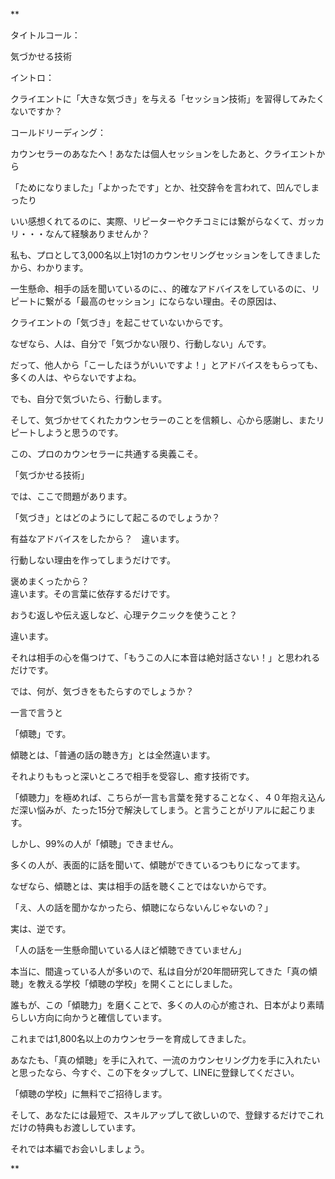 **

タイトルコール：

気づかせる技術

  

イントロ：

クライエントに「大きな気づき」を与える「セッション技術」を習得してみたくないですか？

  

コールドリーディング：

  

カウンセラーのあなたへ！あなたは個人セッションをしたあと、クライエントから

  

「ためになりました」「よかったです」とか、社交辞令を言われて、凹んでしまったり

  

いい感想くれてるのに、実際、リピーターやクチコミには繋がらなくて、ガッカリ・・・なんて経験ありませんか？

  

私も、プロとして3,000名以上1対1のカウンセリングセッションをしてきましたから、わかります。

  

一生懸命、相手の話を聞いているのに、、的確なアドバイスをしているのに、リピートに繋がる「最高のセッション」にならない理由。その原因は、

  

クライエントの「気づき」を起こせていないからです。

  

なぜなら、人は、自分で「気づかない限り、行動しない」んです。

だって、他人から「こーしたほうがいいですよ！」とアドバイスをもらっても、多くの人は、やらないですよね。

  

でも、自分で気づいたら、行動します。

  

そして、気づかせてくれたカウンセラーのことを信頼し、心から感謝し、またリピートしようと思うのです。

  

この、プロのカウンセラーに共通する奥義こそ。

「気づかせる技術」

  

では、ここで問題があります。

  

「気づき」とはどのようにして起こるのでしょうか？

  

有益なアドバイスをしたから？　違います。

行動しない理由を作ってしまうだけです。

  

褒めまくったから？  
違います。その言葉に依存するだけです。

  

おうむ返しや伝え返しなど、心理テクニックを使うこと？

違います。

それは相手の心を傷つけて、「もうこの人に本音は絶対話さない！」と思われるだけです。

  

では、何が、気づきをもたらすのでしょうか？

一言で言うと

  

「傾聴」です。

  

傾聴とは、「普通の話の聴き方」とは全然違います。

  

それよりももっと深いところで相手を受容し、癒す技術です。

  

「傾聴力」を極めれば、こちらが一言も言葉を発することなく、４０年抱え込んだ深い悩みが、たった15分で解決してしまう。と言うことがリアルに起こります。

  

しかし、99%の人が「傾聴」できません。

多くの人が、表面的に話を聞いて、傾聴ができているつもりになってます。

  

なぜなら、傾聴とは、実は相手の話を聴くことではないからです。

  

「え、人の話を聞かなかったら、傾聴にならないんじゃないの？」

実は、逆です。

  

「人の話を一生懸命聞いている人ほど傾聴できていません」

  

本当に、間違っている人が多いので、私は自分が20年間研究してきた「真の傾聴」を教える学校「傾聴の学校」を開くことにしました。

  

誰もが、この「傾聴力」を磨くことで、多くの人の心が癒され、日本がより素晴らしい方向に向かうと確信しています。

  

これまでは1,800名以上のカウンセラーを育成してきました。

  

あなたも、「真の傾聴」を手に入れて、一流のカウンセリング力を手に入れたいと思ったなら、今すぐ、この下をタップして、LINEに登録してください。

  

「傾聴の学校」に無料でご招待します。

  

そして、あなたには最短で、スキルアップして欲しいので、登録するだけでこれだけの特典もお渡ししています。

  

それでは本編でお会いしましょう。

**
